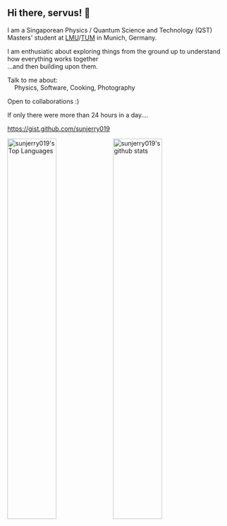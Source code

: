 ## Hi there, servus! 👋

I am a Singaporean Physics / Quantum Science and Technology (QST) Masters' student at [LMU](https://www.en.uni-muenchen.de/)/[TUM](https://www.tum.de/en/) in Munich, Germany.

I am enthusiatic about exploring things from the ground up to understand how everything works together  
...and then building upon them.

Talk to me about:  
&nbsp;&nbsp;&nbsp;&nbsp;Physics, Software, Cooking, Photography

Open to collaborations :)

If only there were more than 24 hours in a day....

https://gist.github.com/sunjerry019

<!--
**sunjerry019/sunjerry019** is a ✨ _special_ ✨ repository because its `README.md` (this file) appears on your GitHub profile.

# Hi there 👋

Here are some ideas to get you started:

- 🔭 I’m currently working on ...
- 🌱 I’m currently learning ...
- 👯 I’m looking to collaborate on ...
- 🤔 I’m looking for help with ...
- 💬 Ask me about ...
- 📫 How to reach me: ...
- 😄 Pronouns: ...
- ⚡ Fun fact: ...
-->

<img width="47%" align="left" alt="sunjerry019's Top Languages" src="https://github-readme-stats.vercel.app/api/top-langs/?username=sunjerry019&layout=compact">
<img width="47%" align="left" alt="sunjerry019's github stats" src="https://github-readme-stats.vercel.app/api?username=sunjerry019&show_icons=true&count_private=true&hide=stars">
